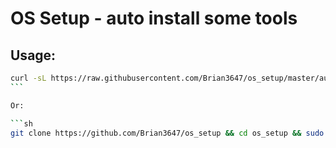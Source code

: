 # OS Setup - auto install some tools

## Usage:

````sh
curl -sL https://raw.githubusercontent.com/Brian3647/os_setup/master/auto.sh | sh
```

Or:

```sh
git clone https://github.com/Brian3647/os_setup && cd os_setup && sudo bash ./main.sh
````
